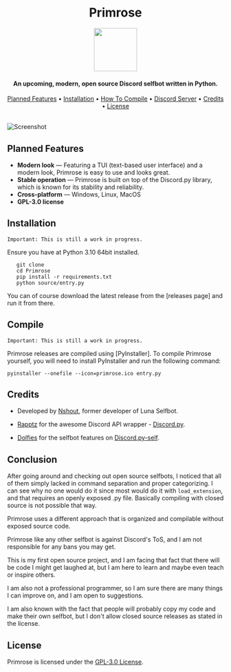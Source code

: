 <h1 align="center">Primrose</h1>

<p align="center">
  <img width="100" height="100" src="https://avatars.githubusercontent.com/u/113864858?s=200&v=4">
</p>

<h4 align="center">An upcoming, modern, open source Discord selfbot written in Python.</h4>

<p align="center">
  <a href="#planned-features">Planned Features</a> •
  <a href="#installation">Installation</a> •
  <a href="#compile">How To Compile</a> •
  <a href="https://discord.gg/5nqcjV8a">Discord Server</a> •
  <a href="#credits">Credits</a> •
  <a href="#license">License</a>
</p>


<BR>![Screenshot](https://cdn.discordapp.com/attachments/1021505080584851577/1021505135911899257/Screenshot_2022-09-19_213552.png?size=4096)

## Planned Features

- **Modern look** — Featuring a TUI (text-based user interface) and a modern look, Primrose is easy to use and looks great.
- **Stable operation** —  Primrose is built on top of the Discord.py library, which is known for its stability and reliability.
- **Cross-platform** — Windows, Linux, MacOS
- **GPL-3.0 license**

## Installation
`Important: This is still a work in progress.`

Ensure you have at Python 3.10 64bit installed.
 ```
    git clone
    cd Primrose
    pip install -r requirements.txt
    python source/entry.py
 ```

You can of course download the latest release from the [releases page] and run it from there.

## Compile
`Important: This is still a work in progress.`

Primrose releases are compiled using [PyInstaller]. To compile Primrose yourself, you will need to install PyInstaller and run the following command:

```
pyinstaller --onefile --icon=primrose.ico entry.py
```

## Credits

- Developed by [Nshout](https://github.com/Nshout), former developer of Luna Selfbot.

- [Rapptz](https://github.com/Rapptz) for the awesome Discord API wrapper - [Discord.py](https://github.com/Rapptz/discord.py).

- [Dolfies](https://github.com/dolfies) for the selfbot features on [Discord.py-self](https://github.com/dolfies/discord.py-self).

## Conclusion

After going around and checking out open source selfbots, I noticed that all of them simply lacked in command separation and proper categorizing.
I can see why no one would do it since most would do it with `load_extension`, and that requires an openly exposed .py file.
Basically compiling with closed source is not possible that way.

Primrose uses a different approach that is organized and compilable without exposed source code.

Primrose like any other selfbot is against Discord's ToS, and I am not responsible for any bans you may get.

This is my first open source project, and I am facing that fact that there will be code I might get laughed at, but I am here to learn and maybe even teach or inspire others.

I am also not a professional programmer, so I am sure there are many things I can improve on, and I am open to suggestions.

I am also known with the fact that people will probably copy my code and make their own selfbot, but I don't allow closed source releases as stated in the license.

## License
Primrose is licensed under the [GPL-3.0 License](https://github.com/primrose-sb/primrose/blob/main/LICENSE).
